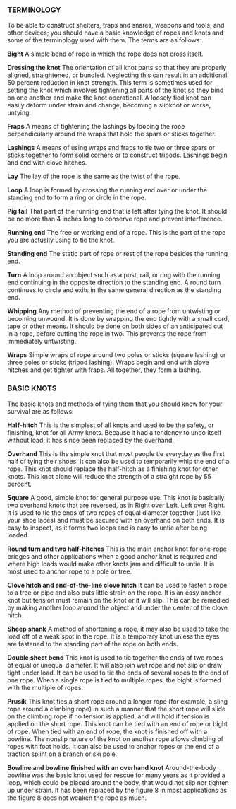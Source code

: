 ### TERMINOLOGY

To be able to construct shelters, traps and snares, weapons and tools, and other devices; you should have a basic knowledge of ropes and knots and some of the terminology used with them. The terms are as follows:

**Bight** A simple bend of rope in which the rope does not cross itself.

**Dressing the knot** The orientation of all knot parts so that they are properly aligned, straightened, or bundled. Neglecting this can result in an additional 50 percent reduction in knot strength. This term is sometimes used for setting the knot which involves tightening all parts of the knot so they bind on one another and make the knot operational. A loosely tied knot can easily deform under strain and change, becoming a slipknot or worse, untying.

**Fraps** A means of tightening the lashings by looping the rope perpendicularly around the wraps that hold the spars or sticks together.

**Lashings** A means of using wraps and fraps to tie two or three spars or sticks together to form solid corners or to construct tripods. Lashings begin and end with clove hitches.

**Lay** The lay of the rope is the same as the twist of the rope.

**Loop** A loop is formed by crossing the running end over or under the standing end to form a ring or circle in the rope.

**Pig tail** That part of the running end that is left after tying the knot. It should be no more than 4 inches long to conserve rope and prevent interference.

**Running end** The free or working end of a rope. This is the part of the rope you are actually using to tie the knot.

**Standing end** The static part of rope or rest of the rope besides the running end.

**Turn** A loop around an object such as a post, rail, or ring with the running end continuing in the opposite direction to the standing end. A round turn continues to circle and exits in the same general direction as the standing end.

**Whipping** Any method of preventing the end of a rope from untwisting or becoming unwound. It is done by wrapping the end tightly with a small cord, tape or other means. It should be done on both sides of an anticipated cut in a rope, before cutting the rope in two. This prevents the rope from immediately untwisting.

**Wraps** Simple wraps of rope around two poles or sticks (square lashing) or three poles or sticks (tripod lashing). Wraps begin and end with clove hitches and get tighter with fraps. All together, they form a lashing.


### BASIC KNOTS

The basic knots and methods of tying them that you should know for your survival are as follows:

**Half-hitch** This is the simplest of all knots and used to be the safety, or finishing, knot for all Army knots. Because it had a tendency to undo itself without load, it has since been replaced by the overhand.

**Overhand** This is the simple knot that most people tie everyday as the first half of tying their shoes. It can also be used to temporarily whip the end of a rope. This knot should replace the half-hitch as a finishing knot for other knots. This knot alone will reduce the strength of a straight rope by 55 percent.

**Square** A good, simple knot for general purpose use. This knot is basically two overhand knots that are reversed, as in Right over Left, Left over Right. It is used to tie the ends of two ropes of equal diameter together (just like your shoe laces) and must be secured with an overhand on both ends. It is easy to inspect, as it forms two loops and is easy to untie after being loaded.

**Round turn and two half-hitches** This is the main anchor knot for one-rope bridges and other applications when a good anchor knot is required and where high loads would make other knots jam and difficult to untie. It is most used to anchor rope to a pole or tree.

**Clove hitch and end-of-the-line clove hitch** It can be used to fasten a rope to a tree or pipe and also puts little strain on the rope. It is an easy anchor knot but tension must remain on the knot or it will slip. This can be remedied by making another loop around the object and under the center of the clove hitch.

**Sheep shank** A method of shortening a rope, it may also be used to take the load off of a weak spot in the rope. It is a temporary knot unless the eyes are fastened to the standing part of the rope on both ends.

**Double sheet bend** This knot is used to tie together the ends of two ropes of equal or unequal diameter. It will also join wet rope and not slip or draw tight under load. It can be used to tie the ends of several ropes to the end of one rope. When a single rope is tied to multiple ropes, the bight is formed with the multiple of ropes.

**Prusik** This knot ties a short rope around a longer rope (for example, a sling rope around a climbing rope) in such a manner that the short rope will slide on the climbing rope if no tension is applied, and will hold if tension is applied on the short rope. This knot can be tied with an end of rope or bight of rope. When tied with an end of rope, the knot is finished off with a bowline. The nonslip nature of the knot on another rope allows climbing of ropes with foot holds. It can also be used to anchor ropes or the end of a traction splint on a branch or ski pole.

**Bowline and bowline finished with an overhand knot** Around-the-body bowline was the basic knot used for rescue for many years as it provided a loop, which could be placed around the body, that would not slip nor tighten up under strain. It has been replaced by the figure 8 in most applications as the figure 8 does not weaken the rope as much.


